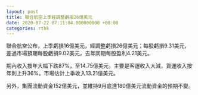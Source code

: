 ```yaml
---
layout: post
title: 聯合航空上季經調整虧損26億美元
date: 2020-07-22 07:11:04.000000000 +08:00
categories: rthk
---
```


聯合航空公布，上季虧損16億美元，經調整虧損26億美元；每股虧損9.31美元，差過市場預期每股虧損9.02美元，去年同期每股盈利4.21美元。

期內收入按年大幅下跌87%，至14.75億美元，主要是客運收入大減，貨運收入按年則上升36%。市場估計上季收入13.21億美元。

另外，集團流動資金152億美元，並維持9月底達180億美元流動資金的預期不變。
